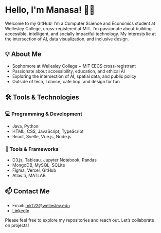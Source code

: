 # Hello, I'm Manasa! 👋🏽

Welcome to my GitHub! I'm a Computer Science and Economics student at Wellesley College, cross-registered at MIT. I'm passionate about building accessible, intelligent, and socially impactful technology. My interests lie at the intersection of AI, data visualization, and inclusive design. 


## 💡 About Me
- Sophomore at Wellesley College + MIT EECS cross-registrant  
- Passionate about accessibility, education, and ethical AI  
- Exploring the intersection of AI, spatial data, and public policy  
- Outside of tech, I dance, cafe hop, and design for fun


## 🛠️ Tools & Technologies

### 💻 Programming & Development  
- Java, Python  
- HTML, CSS, JavaScript, TypeScript  
- React, Svelte, Vue.js, Node.js  

### 🎨 Tools & Frameworks  
- D3.js, Tableau, Jupyter Notebook, Pandas  
- MongoDB, MySQL, SQLite  
- Figma, Vercel, GitHub  
- Atlas.ti, MATLAB
  

## 📫 Contact Me  
- Email: mk122@wellesley.edu  
- [LinkedIn](https://www.linkedin.com/in/manasa-kudumu-098670215/)

Please feel free to explore my repositories and reach out. Let’s collaborate on projects! 
